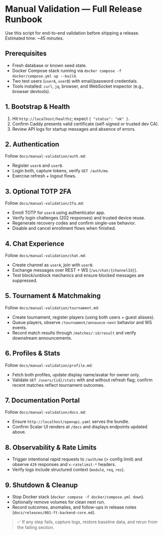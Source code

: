 # Manual Validation — Full Release Runbook

Use this script for end-to-end validation before shipping a release. Estimated time: ~45 minutes.

## Prerequisites
- Fresh database or known seed state.
- Docker Compose stack running via `docker compose -f docker/compose.yml up --build`.
- Two test users (`userA`, `userB`) with email/password credentials.
- Tools installed: `curl`, `jq`, browser, and WebSocket inspector (e.g., browser devtools).

## 1. Bootstrap & Health
1. Hit `http://localhost/healthz`; expect `{ "status": "ok" }`.
2. Confirm Caddy presents valid certificate (self-signed or trusted dev CA).
3. Review API logs for startup messages and absence of errors.

## 2. Authentication
Follow `docs/manual-validation/auth.md`:
- Register `userA` and `userB`.
- Login both, capture tokens, verify `GET /auth/me`.
- Exercise refresh + logout flows.

## 3. Optional TOTP 2FA
Follow `docs/manual-validation/2fa.md`:
- Enroll TOTP for `userA` using authenticator app.
- Verify login challenges (202 responses) and trusted device reuse.
- Regenerate recovery codes and confirm single-use behavior.
- Disable and cancel enrollment flows when finished.

## 4. Chat Experience
Follow `docs/manual-validation/chat.md`:
- Create channel as `userA`, join with `userB`.
- Exchange messages over REST + WS (`/ws/chat/{channelId}`).
- Test block/unblock mechanics and ensure blocked messages are suppressed.

## 5. Tournament & Matchmaking
Follow `docs/manual-validation/tournament.md`:
- Create tournament, register players (using both users + guest aliases).
- Queue players, observe `/tournament/announce-next` behavior and WS events.
- Record match results through `/matches/:id/result` and verify downstream announcements.

## 6. Profiles & Stats
Follow `docs/manual-validation/profile.md`:
- Fetch both profiles, update display name/avatar for owner only.
- Validate `GET /users/{id}/stats` with and without refresh flag; confirm recent matches reflect tournament outcomes.

## 7. Documentation Portal
Follow `docs/manual-validation/docs.md`:
- Ensure `http://localhost/openapi.yaml` serves the bundle.
- Confirm Scalar UI renders at `/docs` and displays endpoints updated above.

## 8. Observability & Rate Limits
- Trigger intentional rapid requests to `/auth/me` (> config limit) and observe `429` responses and `x-ratelimit-*` headers.
- Verify logs include structured context (`module`, `req`, `res`).

## 9. Shutdown & Cleanup
- Stop Docker stack (`docker compose -f docker/compose.yml down`).
- Optionally remove volumes for clean next run.
- Record outcomes, anomalies, and follow-ups in release notes (`docs/releases/001-ft-backend-core.md`).

> ✅ If any step fails, capture logs, restore baseline data, and rerun from the failing section.
